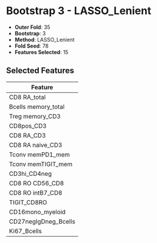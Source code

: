 # Bootstrap 3 - LASSO_Lenient

- **Outer Fold**: 35
- **Bootstrap**: 3
- **Method**: LASSO_Lenient
- **Fold Seed**: 78
- **Features Selected**: 15

## Selected Features

| Feature |
|---------|
| CD8 RA_total |
| Bcells memory_total |
| Treg memory_CD3 |
| CD8pos_CD3 |
| CD8 RA_CD3 |
| CD8 RA naive_CD3 |
| Tconv memPD1_mem |
| Tconv memTIGIT_mem |
| CD3hi_CD4neg |
| CD8 RO CD56_CD8 |
| CD8 RO intB7_CD8 |
| TIGIT_CD8RO |
| CD16mono_myeloid |
| CD27negIgDneg_Bcells |
| Ki67_Bcells |
